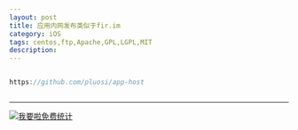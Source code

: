 ```yaml
---
layout: post
title: 应用内网发布类似于fir.im
category: iOS
tags: centos,ftp,Apache,GPL,LGPL,MIT
description: 
---
```


```javascript

https://github.com/pluosi/app-host



```



---


<script language="javascript" type="text/javascript" src="//js.users.51.la/19176892.js"></script>
<noscript><a href="//www.51.la/?19176892" target="_blank"><img alt="&#x6211;&#x8981;&#x5566;&#x514D;&#x8D39;&#x7EDF;&#x8BA1;" src="//img.users.51.la/19176892.asp" style="border:none" /></a></noscript>

